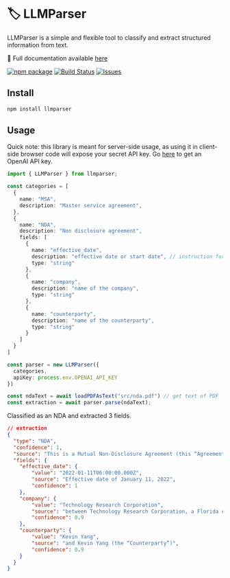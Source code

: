 # 🏷 LLMParser

LLMParser is a simple and flexible tool to classify and extract structured information from text.

📖 Full documentation available [here](https://llmparser.com/docs)

[![npm package][npm-img]][npm-url]
[![Build Status][build-img]][build-url]
[![Issues][issues-img]][issues-url]

## Install

```bash
npm install llmparser
```

## Usage

Quick note: this library is meant for server-side usage, as using it in client-side browser code will expose your secret API key. Go [here](https://platform.openai.com/docs/api-reference/authentication) to get an OpenAI API key.

```ts
import { LLMParser } from llmparser;

const categories = [
  {
    name: "MSA",
    description: "Master service agreement",
  },
  {
    name: "NDA",
    description: "Non disclosure agreement",
    fields: [
      {
        name: "effective_date",
        description: "effective date or start date", // instruction for LLM
        type: "string"
      },
      {
        name: "company",
        description: "name of the company",
        type: "string"
      },
      {
        name: "counterparty",
        description: "name of the counterparty",
        type: "string"
      }
    ]
  }
]

const parser = new LLMParser({
  categories,
  apiKey: process.env.OPENAI_API_KEY
})

const ndaText = await loadPDFAsText("src/nda.pdf") // get text of PDF
const extraction = await parser.parse(ndaText);
```

Classified as an NDA and extracted 3 fields.

```json
// extraction
{
  "type": "NDA",
  "confidence": 1,
  "source": "This is a Mutual Non-Disclosure Agreement (this “Agreement”), effective as of the date stated below (the “Effective Date”), between Technology Research Corporation, a Florida corporation (the “Company”), and Kevin Yang (the “Counterparty”).",
  "fields": {
    "effective_date": {
        "value": "2022-01-11T06:00:00.000Z",
        "source": "Effective date of January 11, 2022",
        "confidence": 1
    },
    "company": {
        "value": "Technology Research Corporation",
        "source": "between Technology Research Corporation, a Florida corporation",
        "confidence": 0.9
    },
    "counterparty": {
        "value": "Kevin Yang",
        "source": "and Kevin Yang (the “Counterparty”)",
        "confidence": 0.9
    }
  }
}
```

[build-img]:https://github.com/kyang6/llmparser/actions/workflows/release.yml/badge.svg
[build-url]:https://github.com/kyang6/llmparser/actions/workflows/release.yml
[npm-img]:https://img.shields.io/npm/v/llmparser
[npm-url]:https://www.npmjs.com/package/llmparser
[issues-img]:https://img.shields.io/github/issues/llmparser
[issues-url]:https://github.com/kyang6/llmparser/issues
